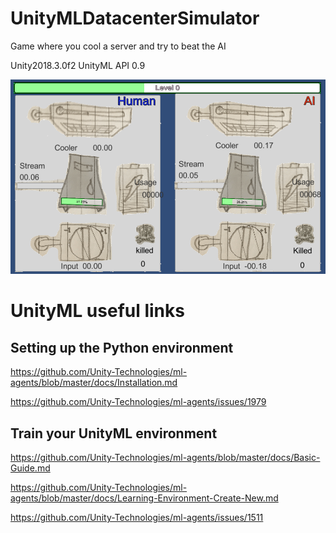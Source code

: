 # UnityMLDatacenterSimulator
 Game where you cool a server and try to beat the AI
 
 Unity2018.3.0f2
 UnityML API 0.9
 
 
![Screenshot](https://github.com/fuzzballb/UnityMLDatacenterSimulator/blob/master/Screenshot.PNG)


# UnityML useful links

## Setting up the Python environment
https://github.com/Unity-Technologies/ml-agents/blob/master/docs/Installation.md

https://github.com/Unity-Technologies/ml-agents/issues/1979

## Train your UnityML environment
https://github.com/Unity-Technologies/ml-agents/blob/master/docs/Basic-Guide.md

https://github.com/Unity-Technologies/ml-agents/blob/master/docs/Learning-Environment-Create-New.md

https://github.com/Unity-Technologies/ml-agents/issues/1511
